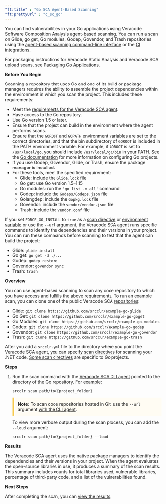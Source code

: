 ```yaml
---
"ft:title" : "Go SCA Agent-Based Scanning"
"ft:prettyUrl" : "c_sc_go"
---
```


You can find vulnerabilities in your Go applications using Veracode Software Composition Analysis agent-based scanning. You can run a scan on Glide, go get, Go modules, Godep, Govendor, and Trash repositories using the [agent-based scanning command-line interface](https://docs.veracode.com/r/c_sc_agent_usage) or the [CI integrations](https://docs.veracode.com/r/Integrate_Veracode_SCA_Agent_Based_Scanning_with_Your_CI_Projects).

For packaging instructions for Veracode Static Analysis and Veracode SCA upload scans, see [Packaging Go Applications](https://docs.veracode.com/r/compilation_go).

<p font-size="13pt"><b>Before You Begin</b></p>

Scanning a repository that uses Go and one of its build or package managers requires the ability to assemble the project dependencies within the environment in which you scan the project. This includes these requirements:

- Meet the [requirements for the Veracode SCA agent](https://docs.veracode.com/r/c_sc_agent_usage).
- Have access to the Go repository.
- Use Go version 1.5 or later.
- Ensure that the project can build in the environment where the agent performs scans.
- Ensure that the `GOROOT` and `GOPATH` environment variables are set to the correct directories, and that the bin subdirectory of `GOROOT` is included in the PATH environment variable. For example, if `GOROOT` is set to `/usr/local/go`, you should include `/usr/local/go/bin` in your PATH. See the [Go documentation](https://golang.org/doc/code.html) for more information on configuring Go projects.
- If you use Godep, Govendor, Glide, or Trash, ensure the package manager is installed.
- For these tools, meet the specified requirement:
    -   Glide: include the `Glide.lock` file
    -   Go get: use Go version 1.5–1.15
    -   Go modules: run the `'go list -m all'` command
    -   Godep: include the `Godeps/Godeps.json` file
    -   Golangdep: include the `Gopkg.lock` file
    -   Govendor: include the `vendor/vendor.json` file
    -   Trash: include the `vendor.conf` file

If you set `FORCE_GO_INSTALL` to `true` as a [scan directive](https://docs.veracode.com/r/c_sc_scan_directives) or [environment variable](https://docs.veracode.com/r/Veracode_SCA_Agent_Environment_Variables) or use the `--url` argument, the Veracode SCA agent runs specific commands to identify the dependencies and their versions in your project. You can run these commands before scanning to test that the agent can build the project:

- Glide: `glide install`
- Go get: `go get -d ./...`
- Godep: `godep restore`
- Govendor: `govendor sync`
- Trash: `trash`


<p font-size="13pt"><b>Overview</b></p>

You can use agent-based scanning to scan any code repository to which you have access and fulfills the above requirements. To run an example scan, you can clone one of the public Veracode SCA [repositories](https://github.com/srcclr):

- Glide: `git clone https://github.com/srcclr/example-go-glide`
- Go Get: `git clone https://github.com/srcclr/example-go-goget`
- Go Modules: `git clone https://github.com/srcclr/example-go-modules`
- Godep: `git clone https://github.com/srcclr/example-go-godep`
- Govendor: `git clone https://github.com/srcclr/example-go-govendor`
- Trash: `git clone https://github.com/srcclr/example-go-trash`

After you add a `srcclr.yml` file to the directory where you point the Veracode SCA agent, you can specify [scan directives](https://docs.veracode.com/r/c_sc_scan_directives) for scanning your .NET code. [Some scan directives](https://docs.veracode.com/r/Go_Scan_Directives) are specific to Go projects.


<p font-size="13pt"><b>Steps</b></p>

1. Run the scan command with the [Veracode SCA CLI agent](https://docs.veracode.com/r/Using_the_Veracode_SCA_Command_Line_Agent) pointed to the directory of the Go repository. For example:

    ```
    srcclr scan path/to/{project_folder}
    ```
    <p style="background-color:#FFFCF3; padding: 12px; border-left: 5px solid #F7CD55;">
    <b>Note:</b> To scan code repositories hosted in Git, use the <code>--url</code> argument <a href="https://docs.veracode.com/r/Veracode_SCA_Agent_Commands">with the CLI agent</a>.
    </p>

    To view more verbose output during the scan process, you can add the `--loud` argument:

    ```
    srcclr scan path/to/{project_folder} --loud
    ```

<p font-size="13pt"><b>Results</b></p>

The Veracode SCA agent uses the native package managers to identify the dependencies and their versions in your project. When the agent evaluates the open-source libraries in use, it produces a summary of the scan results. This summary includes counts for total libraries used, vulnerable libraries, percentage of third-party code, and a list of the vulnerabilities found.

<p font-size="13pt"><b>Next Steps</b></p>

After completing the scan, you can [view the results](https://docs.veracode.com/r/Viewing_Agent_Based_Scan_Results).
